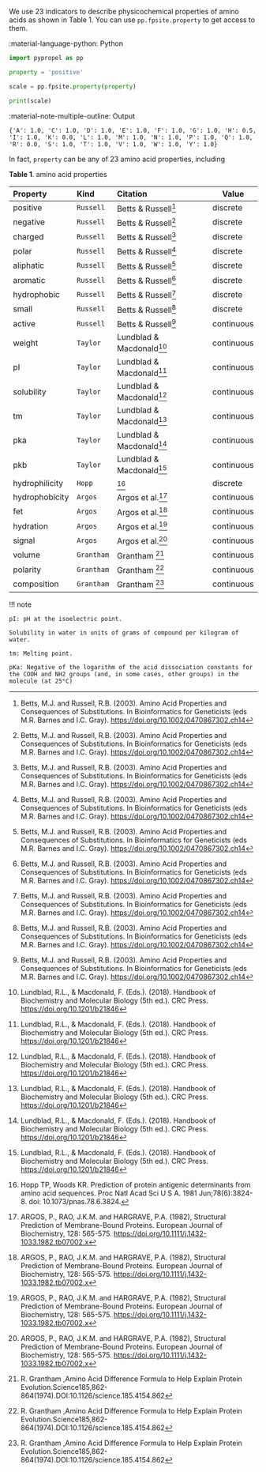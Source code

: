 We use 23 indicators to describe physicochemical properties of amino acids as shown in Table 1. You can use `pp.fpsite.property` to get access to them.

:material-language-python: Python
``` py linenums="1"
import pypropel as pp

property = 'positive'

scale = pp.fpsite.property(property)

print(scale)
```

:material-note-multiple-outline: Output
``` shell
{'A': 1.0, 'C': 1.0, 'D': 1.0, 'E': 1.0, 'F': 1.0, 'G': 1.0, 'H': 0.5, 'I': 1.0, 'K': 0.0, 'L': 1.0, 'M': 1.0, 'N': 1.0, 'P': 1.0, 'Q': 1.0, 'R': 0.0, 'S': 1.0, 'T': 1.0, 'V': 1.0, 'W': 1.0, 'Y': 1.0}
```

In fact, `property` can be any of 23 amino acid properties, including

**Table 1**. amino acid properties

| Property        | Kind         | Citation                  | Value     |
|:----------------|:-------------|:--------------------------|-----------|
| positive        | `Russell`    | Betts & Russell[^1]       | discrete  |
| negative        | `Russell`    | Betts & Russell[^1]       | discrete  |
| charged         | `Russell`    | Betts & Russell[^1]       | discrete  |
| polar           | `Russell`    | Betts & Russell[^1]       | discrete  |
| aliphatic       | `Russell`    | Betts & Russell[^1]       | discrete  |
| aromatic        | `Russell`    | Betts & Russell[^1]       | discrete  |
| hydrophobic     | `Russell`    | Betts & Russell[^1]       | discrete  |
| small           | `Russell`    | Betts & Russell[^1]       | discrete  |
| active          | `Russell`    | Betts & Russell[^1]       | continuous |
| weight          | `Taylor`     | Lundblad & Macdonald[^2]  | continuous |
| pI              | `Taylor`     | Lundblad & Macdonald[^2]  | continuous |
| solubility      | `Taylor`     | Lundblad & Macdonald[^2]  | continuous |
| tm              | `Taylor`     | Lundblad & Macdonald[^2]  | continuous |
| pka             | `Taylor`     | Lundblad & Macdonald[^2]  | continuous |
| pkb             | `Taylor`     | Lundblad & Macdonald[^2]  | continuous |
| hydrophilicity  | `Hopp`       | [^3]                      | discrete  |
| hydrophobicity  | `Argos`      | Argos et al.[^4]          | continuous |
| fet             | `Argos`      | Argos et al.[^4]          | continuous |
| hydration       | `Argos`      | Argos et al.[^4]          | continuous |
| signal          | `Argos`      | Argos et al.[^4]          | continuous |
| volume          | `Grantham`   | Grantham [^5]             | continuous |
| polarity        | `Grantham`   | Grantham [^5]             | continuous |
| composition     | `Grantham`   | Grantham [^5]             | continuous |

!!! note

    pI: pH at the isoelectric point.
    
    Solubility in water in units of grams of compound per kilogram of water.
    
    tm: Melting point.
    
    pKa: Negative of the logarithm of the acid dissociation constants for the COOH and NH2 groups (and, in some cases, other groups) in the molecule (at 25°C)

[^1]: Betts, M.J. and Russell, R.B. (2003). Amino Acid Properties and Consequences of Substitutions. In Bioinformatics for Geneticists (eds M.R. Barnes and I.C. Gray). https://doi.org/10.1002/0470867302.ch14

[^2]: Lundblad, R.L., & Macdonald, F. (Eds.). (2018). Handbook of Biochemistry and Molecular Biology (5th ed.). CRC Press. https://doi.org/10.1201/b21846

[^3]: Hopp TP, Woods KR. Prediction of protein antigenic determinants from amino acid sequences. Proc Natl Acad Sci U S A. 1981 Jun;78(6):3824-8. doi: 10.1073/pnas.78.6.3824.

[^4]: ARGOS, P., RAO, J.K.M. and HARGRAVE, P.A. (1982), Structural Prediction of Membrane-Bound Proteins. European Journal of Biochemistry, 128: 565-575. https://doi.org/10.1111/j.1432-1033.1982.tb07002.x

[^5]: R. Grantham ,Amino Acid Difference Formula to Help Explain Protein Evolution.Science185,862-864(1974).DOI:10.1126/science.185.4154.862


